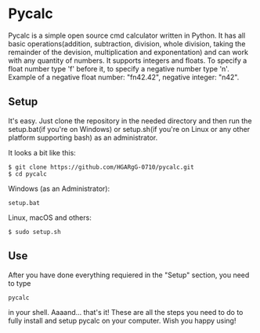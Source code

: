# Pycalc

Pycalc is a simple open source cmd calculator written in Python. It has all basic operations(addition, subtraction, division, whole division, taking the remainder of the devision, multiplication and exponentation) and can work with any quantity of numbers. It supports integers and floats. To specify a float number type 'f' before it, to specify a negative number type 'n'.
Example of a negative float number: "fn42.42",
negative integer: "n42".

## Setup

It's easy. Just clone the repository in the needed directory and then run the setup.bat(if you're on Windows) or setup.sh(if you're on Linux or any other platform supporting bash) as an administrator.

It looks a bit like this:

    $ git clone https://github.com/HGARgG-0710/pycalc.git
    $ cd pycalc

Windows (as an Administrator):

    setup.bat

Linux, macOS and others:

    $ sudo setup.sh

## Use

After you have done everything requiered in the "Setup" section, you need to type

    pycalc

in your shell. Aaaand... that's it! These are all the steps you need to do to fully install and setup pycalc on your computer. Wish you happy using!
